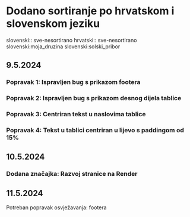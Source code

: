 # Dodano sortiranje po hrvatskom i slovenskom jeziku

slovenski:: sve-nesortirano
hrvatski:: sve-nesortirano
slovenski:moja_druzina
slovenski:solski_pribor

## 9.5.2024

### Popravak 1: Ispravljen bug s prikazom footera

### Popravak 2: Ispravljen bug s prikazom desnog dijela tablice

### Popravak 3: Centriran tekst u naslovima tablice

### Popravak 4: Tekst u tablici centriran u lijevo s paddingom od 15%

## 10.5.2024

### Dodana značajka: Razvoj stranice na Render

## 11.5.2024

Potreban popravak osvježavanja: footera
